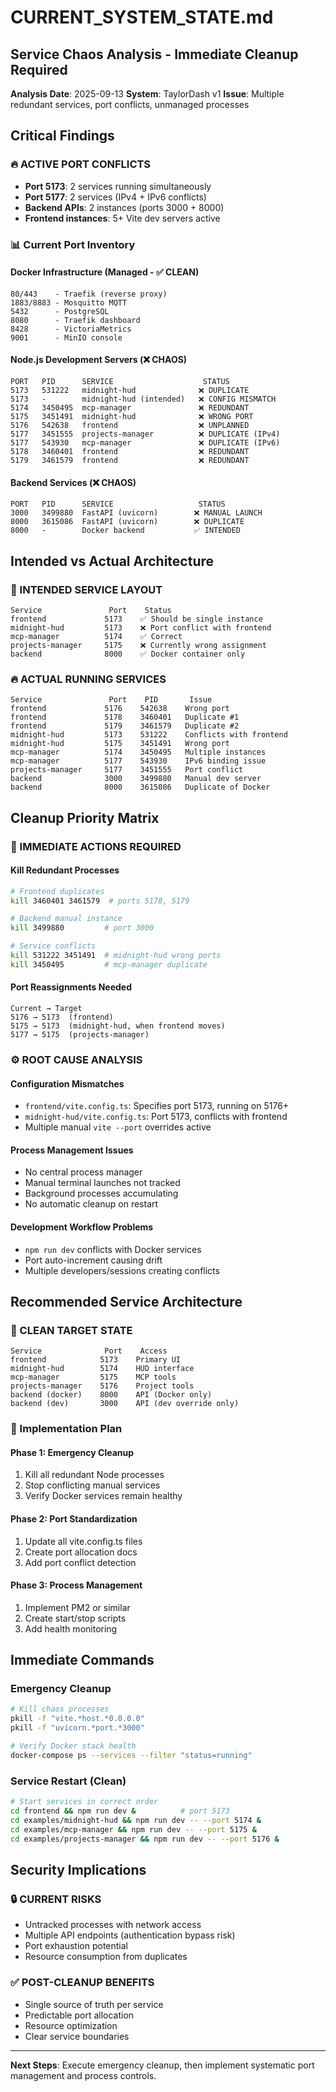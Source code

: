 # CURRENT_SYSTEM_STATE.md

## Service Chaos Analysis - Immediate Cleanup Required

**Analysis Date**: 2025-09-13
**System**: TaylorDash v1
**Issue**: Multiple redundant services, port conflicts, unmanaged processes

## Critical Findings

### 🔥 ACTIVE PORT CONFLICTS
- **Port 5173**: 2 services running simultaneously
- **Port 5177**: 2 services (IPv4 + IPv6 conflicts)
- **Backend APIs**: 2 instances (ports 3000 + 8000)
- **Frontend instances**: 5+ Vite dev servers active

### 📊 Current Port Inventory

#### Docker Infrastructure (Managed - ✅ CLEAN)
```
80/443    - Traefik (reverse proxy)
1883/8883 - Mosquitto MQTT
5432      - PostgreSQL
8080      - Traefik dashboard
8428      - VictoriaMetrics
9001      - MinIO console
```

#### Node.js Development Servers (❌ CHAOS)
```
PORT   PID      SERVICE                    STATUS
5173   531222   midnight-hud              ❌ DUPLICATE
5173   -        midnight-hud (intended)   ❌ CONFIG MISMATCH
5174   3450495  mcp-manager               ❌ REDUNDANT
5175   3451491  midnight-hud              ❌ WRONG PORT
5176   542638   frontend                  ❌ UNPLANNED
5177   3451555  projects-manager          ❌ DUPLICATE (IPv4)
5177   543930   mcp-manager               ❌ DUPLICATE (IPv6)
5178   3460401  frontend                  ❌ REDUNDANT
5179   3461579  frontend                  ❌ REDUNDANT
```

#### Backend Services (❌ CHAOS)
```
PORT   PID      SERVICE                   STATUS
3000   3499880  FastAPI (uvicorn)        ❌ MANUAL LAUNCH
8000   3615086  FastAPI (uvicorn)        ❌ DUPLICATE
8000   -        Docker backend           ✅ INTENDED
```

## Intended vs Actual Architecture

### 🎯 INTENDED SERVICE LAYOUT
```
Service               Port    Status
frontend             5173    ✅ Should be single instance
midnight-hud         5173    ❌ Port conflict with frontend
mcp-manager          5174    ✅ Correct
projects-manager     5175    ❌ Currently wrong assignment
backend              8000    ✅ Docker container only
```

### 🔥 ACTUAL RUNNING SERVICES
```
Service               Port    PID       Issue
frontend             5176    542638    Wrong port
frontend             5178    3460401   Duplicate #1
frontend             5179    3461579   Duplicate #2
midnight-hud         5173    531222    Conflicts with frontend
midnight-hud         5175    3451491   Wrong port
mcp-manager          5174    3450495   Multiple instances
mcp-manager          5177    543930    IPv6 binding issue
projects-manager     5177    3451555   Port conflict
backend              3000    3499880   Manual dev server
backend              8000    3615086   Duplicate of Docker
```

## Cleanup Priority Matrix

### 🚨 IMMEDIATE ACTIONS REQUIRED

#### Kill Redundant Processes
```bash
# Frontend duplicates
kill 3460401 3461579  # ports 5178, 5179

# Backend manual instance
kill 3499880         # port 3000

# Service conflicts
kill 531222 3451491  # midnight-hud wrong ports
kill 3450495         # mcp-manager duplicate
```

#### Port Reassignments Needed
```
Current → Target
5176 → 5173  (frontend)
5175 → 5173  (midnight-hud, when frontend moves)
5177 → 5175  (projects-manager)
```

### ⚙️ ROOT CAUSE ANALYSIS

#### Configuration Mismatches
- `frontend/vite.config.ts`: Specifies port 5173, running on 5176+
- `midnight-hud/vite.config.ts`: Port 5173, conflicts with frontend
- Multiple manual `vite --port` overrides active

#### Process Management Issues
- No central process manager
- Manual terminal launches not tracked
- Background processes accumulating
- No automatic cleanup on restart

#### Development Workflow Problems
- `npm run dev` conflicts with Docker services
- Port auto-increment causing drift
- Multiple developers/sessions creating conflicts

## Recommended Service Architecture

### 🎯 CLEAN TARGET STATE
```
Service              Port    Access
frontend            5173    Primary UI
midnight-hud        5174    HUD interface
mcp-manager         5175    MCP tools
projects-manager    5176    Project tools
backend (docker)    8000    API (Docker only)
backend (dev)       3000    API (dev override only)
```

### 📝 Implementation Plan

#### Phase 1: Emergency Cleanup
1. Kill all redundant Node processes
2. Stop conflicting manual services
3. Verify Docker services remain healthy

#### Phase 2: Port Standardization
1. Update all vite.config.ts files
2. Create port allocation docs
3. Add port conflict detection

#### Phase 3: Process Management
1. Implement PM2 or similar
2. Create start/stop scripts
3. Add health monitoring

## Immediate Commands

### Emergency Cleanup
```bash
# Kill chaos processes
pkill -f "vite.*host.*0.0.0.0"
pkill -f "uvicorn.*port.*3000"

# Verify Docker stack health
docker-compose ps --services --filter "status=running"
```

### Service Restart (Clean)
```bash
# Start services in correct order
cd frontend && npm run dev &          # port 5173
cd examples/midnight-hud && npm run dev -- --port 5174 &
cd examples/mcp-manager && npm run dev -- --port 5175 &
cd examples/projects-manager && npm run dev -- --port 5176 &
```

## Security Implications

### 🔒 CURRENT RISKS
- Untracked processes with network access
- Multiple API endpoints (authentication bypass risk)
- Port exhaustion potential
- Resource consumption from duplicates

### ✅ POST-CLEANUP BENEFITS
- Single source of truth per service
- Predictable port allocation
- Resource optimization
- Clear service boundaries

---

**Next Steps**: Execute emergency cleanup, then implement systematic port management and process controls.